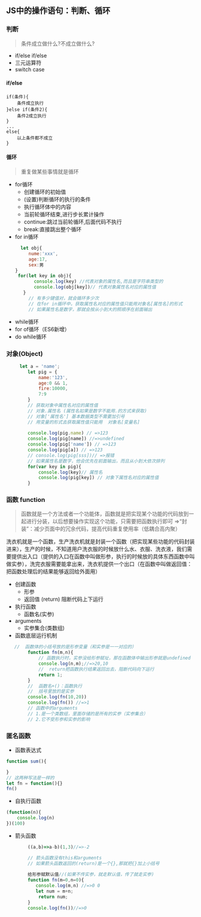 ## JS中的操作语句：判断、循环

### 判断
> 条件成立做什么?不成立做什么?
- if/else if/else
- 三元运算符
- switch case

#### if/else
```
if(条件){
	条件成立执行
}else if(条件2){
	条件2成立执行
}
...
else{
	以上条件都不成立
}
```


#### 循环
> 重复做某些事情就是循环
- for循环
  + 创建循环的初始值
  + (设置)判断循环的执行的条件
  + 执行循环体中的内容
  + 当前轮循环结束,进行步长累计操作 
  + continue:跳过当前轮循环,后面代码不执行
  + break:直接跳出整个循环
- for in循环
   ```js
     let obj{
        nume:'xxx',
        age:17,
        sex:男
   }
    for(let key in obj){
          console.log(key) //代表对象的属性名,而且是字符串类型的
          console.log(obj[key])// 代表对象属性名对应的属性值
      }
        // 有多少键值对，就会循环多少次
        // 在for in循环中，获取属性名对应的属性值只能用对象名[属性名]的形式
        // 如果属性名是数字，那就会按从小到大的照顺序在前面输出
    ```
- while循环
- for of循环（ES6新增）
- do while循环

### 对象(Object)
```js
     let a = 'name';
        let pig = {
            name:'123',
            age:0 && 1,
            fire:10000,
            7:9
        }
        // 获取对象中属性名对应的属性值
        // 对象.属性名 (属性名如果是数字不能用.的方式来获取)
        // 对象['属性名'] 基本数据类型不需要加引号
        // 用变量的形式去获取属性值只能用  对象名[变量名]
        
        console.log(pig.name) // =>123    
        console.log(pig[name]) //=>undefined  
        console.log(pig['name']) // =>123
        console.log(pig[a]) // =>123
        // console.log(pig[sss])// =>报错
        // 如果属性名是数字，他会优先在前面输出，而且从小到大依次排列
        for(var key in pig){
            console.log(key)// 属性名
            console.log(pig[key]) // 对象下属性名对应的属性值
        }
```

### 函数 function
> 函数就是一个方法或者一个功能体，函数就是把实现某个功能的代码放到一起进行分装，以后想要操作实现这个功能，只需要把函数执行即可 =>“封装”：减少页面中的冗余代码，提高代码重复使用率（低耦合高内聚）

洗衣机就是一个函数，生产洗衣机就是封装一个函数（把实现某些功能的代码封装进来），生产的时候，不知道用户洗衣服的时候放什么水、衣服、洗衣液，我们需要提供出入口（提供的入口在函数中叫做形参，执行的时候放的具体东西函数中叫做实参），洗完衣服需要能拿出来，洗衣机提供一个出口（在函数中叫做返回值：把函数处理后的结果能够返回给外面用）
- 创建函数
	+ 形参
	+ 返回值 (return) 阻断代码上下运行
- 执行函数
	+ 函数名(实参)
- arguments
   + 实参集合(类数组)
- 函数底层运行机制
```js
   //  函数体的小括号放的是形参变量（和实参是一一对应的）
        function fn(m,n){
            // 函数执行时，实参没给形参赋址，那在函数体中输出形参就是undefined
            console.log(n,m);//=>20,10
            //  return把函数执行结果返回出去，阻断代码向下运行
            return 1;
        }
        //  函数名+()：函数执行
        //  括号里放的是实参
        console.log(fn(10,20)) 
        console.log(fn()) //=>1
        // 函数中的arguments
        // 1.是一个类数组，里面存储的是所有的实参（实参集合）
        // 2.它不受形参和实参的影响
```

### 匿名函数
- 函数表达式

```js
function sum(){

}
// 这两种写法是一样的
let fn = function(){}
fn()
```

- 自执行函数
```js
(function(n){
    console.log(n)
})(100)
```
- 箭头函数
```js
        ((a,b)=>a-b)(1,3)//=>-2

        // 箭头函数没有this和arguments
        // 如果箭头函数返回的(return)是一个{},那就把{}加上小括号
        
        给形参赋默认值//(如果不传实参，就走默认值，传了就走实参)  
        function fn(m=0,n=0){
           console.log(m,n) //=>0 0
           let num = m+n;
            return num;
        }     
        console.log(fn())//=>0
```
